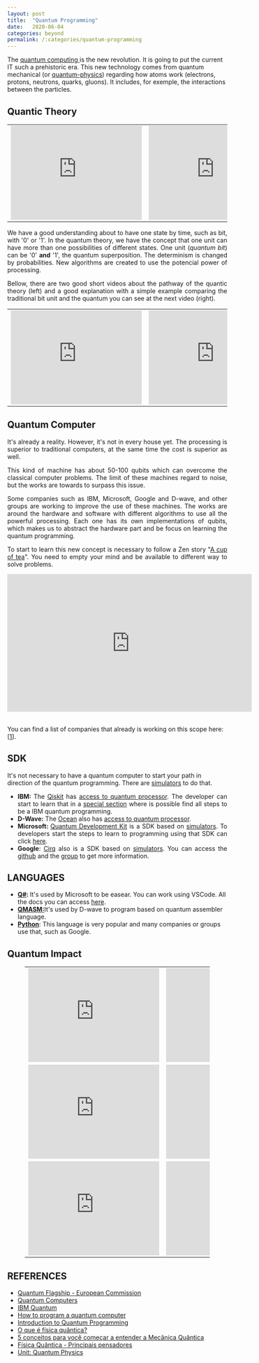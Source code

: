 ```yaml
---
layout: post
title:  "Quantum Programming"
date:   2020-06-04
categories: beyond
permalink: /:categories/quantum-programming
---
```


<p class="has-text-align-justify">The <a href="https://en.wikipedia.org/wiki/Quantum_computing">quantum computing </a>is the new revolution. It is going to put the current IT such a prehistoric era. This new technology comes from quantum mechanical (or <a href="https://www.newscientist.com/term/quantum-physics/">quantum-physics</a>) regarding how atoms work (electrons, protons, neutrons, quarks, gluons). It includes, for exemple, the interactions between the particles.</p>

<h2>Quantic Theory</h2>

<table><tbody><tr><td style="width: 50%;"><iframe width="300" height="215" src="https://www.youtube.com/embed/8HkPAE_9Q1Y" frameborder="0" allow="accelerometer; autoplay; encrypted-media; gyroscope; picture-in-picture" allowfullscreen></iframe></td><td style="width: 50%;"><iframe width="300" height="215" src="https://www.youtube.com/embed/7u_UQG1La1o" frameborder="0" allow="accelerometer; autoplay; encrypted-media; gyroscope; picture-in-picture" allowfullscreen></iframe></td></tr></tbody></table>

<p style="text-align: justify;">We have a good understanding about to have one state by time, such as bit, with '0' or '1'. In the quantum theory, we have the concept that one unit can have more than one possibilities of different states. One unit (<em>quantum bit</em>) can be '0' <strong>and</strong> '1', the quantum superposition. The determinism is changed by probabilities. New algorithms are created to use the potencial power of processing.</p>

<p style="text-align: justify;">Bellow, there are two good short videos about the pathway of the quantic theory (left) and a good explanation with a simple example comparing the traditional bit unit and the quantum you can see at the next video (right).</p>

<table><tbody><tr><td width="50%"><iframe width="300" height="215" src="https://www.youtube.com/embed/tafGL02EUOA" frameborder="0" allow="accelerometer; autoplay; encrypted-media; gyroscope; picture-in-picture" allowfullscreen></iframe></td><td width="50%"><iframe width="300" height="215" src="https://www.youtube.com/embed/HdSmIUuGf-I" frameborder="0" allow="accelerometer; autoplay; encrypted-media; gyroscope; picture-in-picture" allowfullscreen></iframe></td></tr></tbody></table>

<h2 class="p1"><b>Quantum Computer</b></h2>

<p style="text-align: justify;">It's already a reality. However, it's not in every house yet. The processing is superior to traditional computers, at the same time the cost is superior as well. </p>

<p style="text-align: justify;">This kind of machine has about 50-100 qubits which can overcome the classical computer problems. The limit of these machines regard to noise, but the works are towards to surpass this issue.</p>


<p style="text-align: justify;">Some companies such as IBM, Microsoft, Google and D-wave, and other groups are working to improve the use of these machines. The works are around the hardware and software with different algorithms to use all the powerful processing. Each one has its own implementations of qubits, which makes us to abstract the hardware part and be focus on learning the quantum programming.</p>

<p style="text-align: justify;">To start to learn this new concept is necessary to follow a Zen story "<a href="https://youtu.be/O-uSQvsC6x4">A cup of tea</a>". You need to empty your mind and be available to different way to solve problems.</p>

<center>
<iframe width="560" height="315" src="https://www.youtube.com/embed/u1XXjWr5frE" frameborder="0" allow="accelerometer; autoplay; encrypted-media; gyroscope; picture-in-picture" allowfullscreen></iframe>
</center>
<br/>

<p>You can find a list of companies that already is working on this scope here: [<a href="https://quantumcomputingreport.com/privatestartup/">1</a>].</p>

<h2 class="p2"><span class="s1"><b>SDK</b></span></h2>

<p style="align-justify">It's not necessary to have a quantum computer to start your path in direction of the quantum programming. There are <a href="https://en.wikipedia.org/wiki/Quantum_programming">simulators</a> to do that.</p>

<ul>
  <li style="text-align: justify;"><span class="s3"><b>IBM: </b>The <a href="https://qiskit.org/">Qiskit</a></span> <span class="s3">has <span style="text-decoration: underline;">access to quantum processor</span>. The developer can start to learn that in a <a href="https://developer.ibm.com/technologies/quantum-computing/projects/qiskit/"  rel="noreferrer noopener">special section</a> where is possible find all steps to be a IBM quantum programming. </span></li>
  <li style="text-align: justify;"><span class="s6"><b>D-Wave:</b> The <a href="https://ocean.dwavesys.com/"  rel="noopener">Ocean</a> also <span class="s3">has <span style="text-decoration: underline;">access to quantum processor</span>. </span></span></li>
  <li style="text-align: justify;"><span class="s8"><b>Microsoft: </b></span><span class="s7"><a href="https://www.microsoft.com/en-us/quantum/development-kit"  rel="noopener">Quantum Development Kit</a> is a SDK based on <span style="text-decoration: underline;">simulators</span>. To developers start the steps to learn to programming using that SDK can click <a href="https://docs.microsoft.com/pt-pt/quantum/welcome"  rel="noopener">here</a>. </span></li>
  <li style="text-align: justify;"><span class="s7"><b>Google</b>: <a href="https://www.infoq.com/news/2018/07/google-cirq-quantum-library/"  rel="noopener">Cirq</a> also is a SDK based on <span style="text-decoration: underline;">simulators</span>. You can access the <a href="https://github.com/quantumlib/cirq"  rel="noopener">github</a> and the <a href="https://ai.googleblog.com/2018/07/announcing-cirq-open-source-framework.html"  rel="noopener">group</a> to get more information.</span></li>
</ul>

<h2 class="p2"><span class="s1"><b>LANGUAGES</b></span></h2>

<ul><li><span class="s7"><b><a href="https://docs.microsoft.com/en-us/quantum/overview/what-is-qsharp-and-qdk"  rel="noopener">Q#</a>: </b>It's used by Microsoft to be easear. You can work using VSCode. All the docs you can access <a href="https://docs.microsoft.com/pt-pt/quantum/">here</a>.</span></li><li><span class="s9"><b><a href="https://github.com/lanl/qmasm">QMASM:</a></b>It's used by D-wave to program based on quantum assembler language.</span></li><li><a href="https://pythonprogramming.net/quantum-computer-programming-tutorial/"><strong>Python</strong></a>: This language is very popular and many companies or groups use that, such as Google.</li></ul>

<h2>Quantum Impact</h2>

<figure class="wp-block-table"><table><tbody><tr>
<td style="width: 50%;"><iframe width="300" height="215" src="https://www.youtube.com/embed/ba88EwG5b0Q" frameborder="0" allow="accelerometer; autoplay; encrypted-media; gyroscope; picture-in-picture" allowfullscreen></iframe></td>
<td style="width: 50%;"><iframe width="300" height="215" src="https://www.youtube.com/embed/xivcAE4GGWc" frameborder="0" allow="accelerometer; autoplay; encrypted-media; gyroscope; picture-in-picture" allowfullscreen></iframe></td></tr>

<tr><td style="width: 50%;"><iframe width="300" height="215" src="https://www.youtube.com/embed/GXZHzjUyAZg" frameborder="0" allow="accelerometer; autoplay; encrypted-media; gyroscope; picture-in-picture" allowfullscreen></iframe></td>
<td style="width: 50%;"><iframe width="300" height="215" src="https://www.youtube.com/embed/EnIlSEjkXZo" frameborder="0" allow="accelerometer; autoplay; encrypted-media; gyroscope; picture-in-picture" allowfullscreen></iframe></td></tr>

<tr><td style="width: 50%;"><iframe width="300" height="215" src="https://www.youtube.com/embed/cOUrzxyng04" frameborder="0" allow="accelerometer; autoplay; encrypted-media; gyroscope; picture-in-picture" allowfullscreen></iframe></td>

<td style="width: 50%;"><iframe width="300" height="215" src="https://www.youtube.com/embed/jTDnGox0c9Y" title="YouTube video player" frameborder="0" allow="accelerometer; autoplay; clipboard-write; encrypted-media; gyroscope; picture-in-picture" allowfullscreen></iframe></td></tr></tbody></table></figure>

<h2 class="p12"><span class="s1"><b>REFERENCES</b></span></h2>

<ul><li><a href="https://qt.eu/"  rel="noreferrer noopener">Quantum Flagship - European Commission</a></li><li><a href="https://qt.eu/discover/technology/"  rel="noreferrer noopener">Quantum Computers</a></li><li><a href="https://www.ibm.com/quantum-computing/"  rel="noreferrer noopener">IBM Quantum</a></li><li><a href="https://medium.com/qiskit/how-to-program-a-quantum-computer-982a9329ed02"  rel="noreferrer noopener">How to program a quantum computer</a></li><li><a href="https://towardsdatascience.com/introduction-to-quantum-programming-a19aa0b923a9">Introduction to Quantum Programming</a></li><li><a href="https://brasilescola.uol.com.br/o-que-e/fisica/o-que-e-fisica-quantica.htm">O que é física quântica?</a></li><li><a href="https://www.hipercultura.com/entendas-os-principais-conceitos-da-mecanica-quantica/">5 conceitos para você começar a entender a Mecânica Quântica</a></li><li><a href="https://www.todamateria.com.br/fisica-quantica/">Física Quântica - Principais pensadores</a></li><li><a href="https://www.khanacademy.org/science/physics/quantum-physics">Unit: Quantum Physics</a></li></ul>
